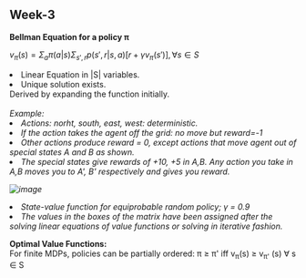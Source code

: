 ## Week-3

<b>Bellman Equation for a policy &pi; </b>
<br>

${ v_\pi (s) = \Sigma_a \pi (a|s) \Sigma_{s',r} p (s',r | s, a) [ r+ \gamma v_\pi (s') ], \forall s \in S}$
<br>
<li>Linear Equation in |S| variables.</li>
<li>Unique solution exists.</li>
Derived by expanding the function initially. <br>
<br>
<em>Example:
<br>
  <li>Actions: norht, south, east, west: deterministic.</li>
  <li>If the action takes the agent off the grid: no move but reward=-1</li>
  <li>Other actions produce reward = 0, except actions that move agent out of special states A and B as shown.</li>
  <li>The special states give rewards of +10, +5 in A,B. Any action you take in A,B moves you to A', B' respectively and gives you reward.</li>


![image](https://github.com/VIROOPAKSHC/BS-Level-Courses/assets/69083163/184b04f6-40cc-41e1-bd1e-b25c938b3013)

<li>State-value function for equiprobable random policy; &gamma; = 0.9</li>
<li>The values in the boxes of the matrix have been assigned after the solving linear equations of value functions or solving in iterative fashion.</li>
  
</em>

<b>Optimal Value Functions:</b>
<br>
For finite MDPs, policies can be partially ordered: &pi; &ge; &pi;' iff v<sub>&pi;</sub>(s) &ge; v<sub>&pi;'</sub> (s) &forall; s &isin; S <br>
<br>

